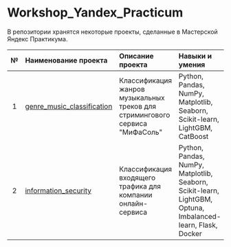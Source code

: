 # Workshop_Yandex_Practicum
В репозитории хранятся некоторые проекты, сделанные в Мастерской Яндекс Практикума.

| № | Наименование проекта | Описание проекта | Навыки и умения |
|:-:|:--------------------|:-----------------|:----------------|
| 1 | [genre_music_classification](https://github.com/fortuna26/Workshop_Yandex_Practicum/blob/main/genre_music_classification/mgenre.ipynb)| Классификация жанров музыкальных треков для стримингового сервиса "МиФаСоль" | Python, Pandas, NumPy, Matplotlib, Seaborn, Scikit-learn, LightGBM, CatBoost |
| 2 | [information_security](https://github.com/fortuna26/Workshop_Yandex_Practicum/tree/main/information_security)| Классификация входящего трафика для компании онлайн-сервиса | Python, Pandas, NumPy, Matplotlib, Seaborn, Scikit-learn, LightGBM, Optuna, Imbalanced-learn, Flask, Docker |
